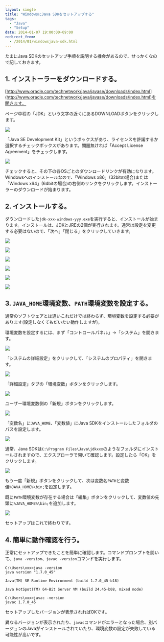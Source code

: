 ```yaml
---
layout: single
title: "WindowsにJava SDKをセットアップする"
tags:
  - "Java"
  - "Setup"
date: 2014-01-07 19:00:00+09:00
redirect_from:
  - /2014/01/windowsjava-sdk.html
---
```


たまにJava SDKのセットアップ手順を説明する機会があるので、せっかくなので記しておきます。

## 1. インストーラーをダウンロードする。

[http://www.oracle.com/technetwork/java/javase/downloads/index.html](http://www.oracle.com/technetwork/java/javase/downloads/index.html)を開きます。

ページ中程の「JDK」という文字の近くにあるDOWNLOADボタンをクリックします。

![](/assets/img/2014-01-07-setup-java-sdk-for-windows/001.jpg)

「Java SE Development Kit」というボックスがあり、ライセンスを許諾するか選択するチェックボックスがあります。問題無ければ「Accept License Agreement」をチェックします。

![](/assets/img/2014-01-07-setup-java-sdk-for-windows/002.jpg)

チェックすると、その下の各OSごとのダウンロードリンクが有効になります。Windowsへのインストールなので、「Windows x86」(32bitの場合)または「Windows x64」(64bitの場合)の右側のリンクをクリックします。インストーラーのダウンロードが始まります。

## 2. インストールする。

ダウンロードした`jdk-xxx-windows-yyy.exe`を実行すると、インストールが始まります。インストールは、JDKとJREの2個が実行されます。通常は設定を変更する必要はないので、「次へ」「閉じる」をクリックしていきます。

![](/assets/img/2014-01-07-setup-java-sdk-for-windows/003.png)

![](/assets/img/2014-01-07-setup-java-sdk-for-windows/004.png)

![](/assets/img/2014-01-07-setup-java-sdk-for-windows/005.png)

![](/assets/img/2014-01-07-setup-java-sdk-for-windows/006.png)

![](/assets/img/2014-01-07-setup-java-sdk-for-windows/007.png)

![](/assets/img/2014-01-07-setup-java-sdk-for-windows/008.png)

## 3. `JAVA_HOME`環境変数、`PATH`環境変数を設定する。

通常のソフトウェアとは違いこれだけでは終わらず、環境変数を設定する必要があります(設定しなくてもだいたい動作しますが)。

環境変数を設定するには、まず「コントロールパネル」→「システム」を開きます。

![](/assets/img/2014-01-07-setup-java-sdk-for-windows/009.jpg)

「システムの詳細設定」をクリックして、「システムのプロパティ」を開きます。

![](/assets/img/2014-01-07-setup-java-sdk-for-windows/010.jpg)

「詳細設定」タブの「環境変数」ボタンをクリックします。

![](/assets/img/2014-01-07-setup-java-sdk-for-windows/011.jpg)

ユーザー環境変数側の「新規」ボタンをクリックします。

![](/assets/img/2014-01-07-setup-java-sdk-for-windows/012.jpg)

「変数名」に`JAVA_HOME`、「変数値」にJava SDKをインストールしたフォルダのパスを設定します。

![](/assets/img/2014-01-07-setup-java-sdk-for-windows/013.png)

通常、Java SDKは`C:\Program Files\Java\jdkxxx`のようなフォルダにインストールされますので、エクスプローラで開いて確認します。設定したら「OK」をクリックします。

![](/assets/img/2014-01-07-setup-java-sdk-for-windows/014.jpg)

もう一度「新規」ボタンをクリックして、次は変数名`PATH`と変数値`%JAVA_HOME%\bin;`を設定します。

既に`PATH`環境変数が存在する場合は「編集」ボタンをクリックして、変数値の先頭に`%JAVA_HOME%\bin;`を追加します。

![](/assets/img/2014-01-07-setup-java-sdk-for-windows/015.png)

セットアップはこれで終わりです。

## 4. 簡単に動作確認を行う。

正常にセットアップできたことを簡単に確認します。コマンドプロンプトを開いて、`java -version`、`javac -version`コマンドを実行します。

```
C:\Users\xxx>java -version
java version "1.7.0_45"

Java(TM) SE Runtime Environment (build 1.7.0_45-b18)

Java HotSpot(TM) 64-Bit Server VM (build 24.45-b08, mixed mode)

C:\Users\xxx>javac -version
javac 1.7.0_45
```

セットアップしたバージョンが表示されればOKです。

異なるバージョンが表示されたり、`javac`コマンドがエラーとなった場合、別バージョンのJavaがインストールされていたり、環境変数の設定が失敗している可能性が高いです。
